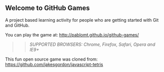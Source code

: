 ## Welcome to GitHub Games

A project based learning activity for people who are getting started with Git and GitHub.

You can play the game at: http://pablomt.github.io/github-games/

>> _*SUPPORTED BROWSERS*: Chrome, Firefox, Safari, Opera and IE9+_

This fun open source game was cloned from: https://github.com/jakesgordon/javascript-tetris
